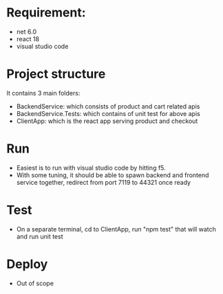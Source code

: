 # Requirement:
- net 6.0
- react 18
- visual studio code

# Project structure
It contains 3 main folders:
- BackendService: which consists of product and cart related apis
- BackendService.Tests: which contains of unit test for above apis
- ClientApp: which is the react app serving product and checkout

# Run
- Easiest is to run with visual studio code by hitting f5.
- With some tuning, it should be able to spawn backend and frontend service together, redirect from port 7119 to 44321 once ready

# Test
- On a separate terminal, cd to ClientApp, run "npm test" that will watch and run unit test

# Deploy 
- Out of scope
